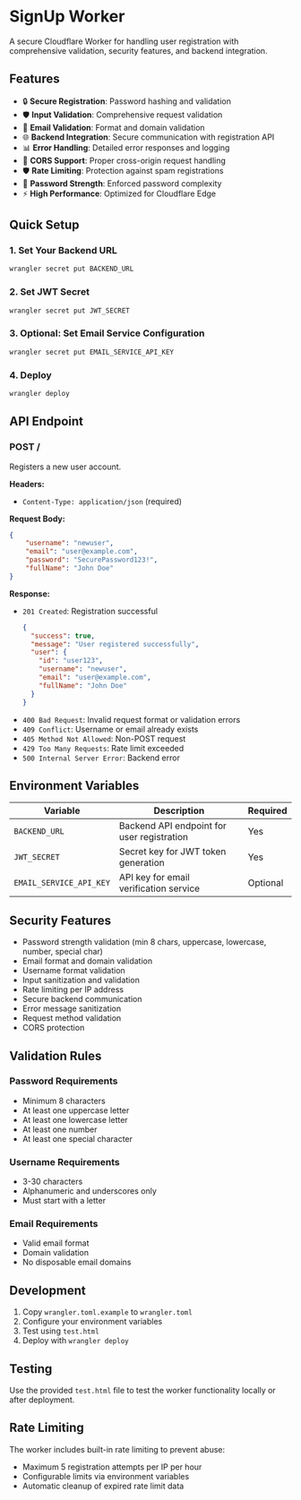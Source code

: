 # SignUp Worker

A secure Cloudflare Worker for handling user registration with comprehensive validation, security features, and backend integration.

## Features

- 🔒 **Secure Registration**: Password hashing and validation
- 🛡️ **Input Validation**: Comprehensive request validation
- 📧 **Email Validation**: Format and domain validation
- 🌐 **Backend Integration**: Secure communication with registration API
- 📊 **Error Handling**: Detailed error responses and logging
- 🚀 **CORS Support**: Proper cross-origin request handling
- 🛡️ **Rate Limiting**: Protection against spam registrations
- 🔐 **Password Strength**: Enforced password complexity
- ⚡ **High Performance**: Optimized for Cloudflare Edge

## Quick Setup

### 1. Set Your Backend URL

```bash
wrangler secret put BACKEND_URL
```

### 2. Set JWT Secret

```bash
wrangler secret put JWT_SECRET
```

### 3. Optional: Set Email Service Configuration

```bash
wrangler secret put EMAIL_SERVICE_API_KEY
```

### 4. Deploy

```bash
wrangler deploy
```

## API Endpoint

### POST /

Registers a new user account.

**Headers:**
- `Content-Type: application/json` (required)

**Request Body:**
```json
{
    "username": "newuser",
    "email": "user@example.com",
    "password": "SecurePassword123!",
    "fullName": "John Doe"
}
```

**Response:**
- `201 Created`: Registration successful
  ```json
  {
    "success": true,
    "message": "User registered successfully",
    "user": {
      "id": "user123",
      "username": "newuser",
      "email": "user@example.com",
      "fullName": "John Doe"
    }
  }
  ```
- `400 Bad Request`: Invalid request format or validation errors
- `409 Conflict`: Username or email already exists
- `405 Method Not Allowed`: Non-POST request
- `429 Too Many Requests`: Rate limit exceeded
- `500 Internal Server Error`: Backend error

## Environment Variables

| Variable | Description | Required |
|----------|-------------|----------|
| `BACKEND_URL` | Backend API endpoint for user registration | Yes |
| `JWT_SECRET` | Secret key for JWT token generation | Yes |
| `EMAIL_SERVICE_API_KEY` | API key for email verification service | Optional |

## Security Features

- Password strength validation (min 8 chars, uppercase, lowercase, number, special char)
- Email format and domain validation
- Username format validation
- Input sanitization and validation
- Rate limiting per IP address
- Secure backend communication
- Error message sanitization
- Request method validation
- CORS protection

## Validation Rules

### Password Requirements
- Minimum 8 characters
- At least one uppercase letter
- At least one lowercase letter
- At least one number
- At least one special character

### Username Requirements
- 3-30 characters
- Alphanumeric and underscores only
- Must start with a letter

### Email Requirements
- Valid email format
- Domain validation
- No disposable email domains

## Development

1. Copy `wrangler.toml.example` to `wrangler.toml`
2. Configure your environment variables
3. Test using `test.html`
4. Deploy with `wrangler deploy`

## Testing

Use the provided `test.html` file to test the worker functionality locally or after deployment.

## Rate Limiting

The worker includes built-in rate limiting to prevent abuse:
- Maximum 5 registration attempts per IP per hour
- Configurable limits via environment variables
- Automatic cleanup of expired rate limit data
